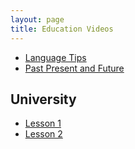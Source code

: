 ```yaml
---
layout: page
title: Education Videos
---
```



- [Language Tips](https://www.youtube.com/watch?v=VYSX6kecKpY)
- [Past Present and Future](https://www.youtube.com/watch?v=0yXwnk8Cr0c)

University
----
- [Lesson 1](https://www.youtube.com/watch?v=f6wneklxryk&t=12s)
- [Lesson 2](https://www.youtube.com/watch?v=RLsgkk8aOOs&t=12s)

